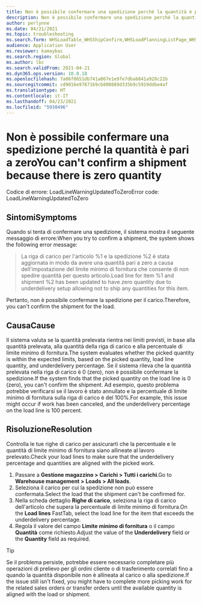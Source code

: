 ```yaml
---
title: Non è possibile confermare una spedizione perché la quantità è pari a zero
description: Non è possibile confermare una spedizione perché la quantità è pari a zero
author: perlynne
ms.date: 04/21/2021
ms.topic: troubleshooting
ms.search.form: WHSLoadTable_WHSShipConfirm,WHSLoadPlanningListPage_WHSShipConfirm,WHSLoadPlanningWorkbench_WHSShipConfirm,WHSTransportLoad_WHSShipConfirm,WHSShipPlanningListPage_WHSShipConfirm,WHSShipmentDetails_WHSShipConfirm,WHSWorkTable_WHSShipConfirm,WHSWorkTableListPage_WHSShipConfirm,Dialog_WHSOutboundShipConfirmController_WHSOutboundShipConfirm
audience: Application User
ms.reviewer: kamaybac
ms.search.region: Global
ms.author: lbc
ms.search.validFrom: 2021-04-21
ms.dyn365.ops.version: 10.0.18
ms.openlocfilehash: 7a06f0651db741a867e1e9fe7dbab841a928c22b
ms.sourcegitcommit: cd9016e9787169cb800889d335b9c5919ddbe4af
ms.translationtype: HT
ms.contentlocale: it-IT
ms.lasthandoff: 04/23/2021
ms.locfileid: "5938496"
---
```

# <a name="you-cant-confirm-a-shipment-because-there-is-zero-quantity"></a><span data-ttu-id="7ea7c-103">Non è possibile confermare una spedizione perché la quantità è pari a zero</span><span class="sxs-lookup"><span data-stu-id="7ea7c-103">You can't confirm a shipment because there is zero quantity</span></span>

<span data-ttu-id="7ea7c-104">Codice di errore: LoadLineWarningUpdatedToZero</span><span class="sxs-lookup"><span data-stu-id="7ea7c-104">Error code: LoadLineWarningUpdatedToZero</span></span>

## <a name="symptoms"></a><span data-ttu-id="7ea7c-105">Sintomi</span><span class="sxs-lookup"><span data-stu-id="7ea7c-105">Symptoms</span></span>

<span data-ttu-id="7ea7c-106">Quando si tenta di confermare una spedizione, il sistema mostra il seguente messaggio di errore:</span><span class="sxs-lookup"><span data-stu-id="7ea7c-106">When you try to confirm a shipment, the system shows the following error message:</span></span>

> <span data-ttu-id="7ea7c-107">La riga di carico per l'articolo %1 e la spedizione %2 è stata aggiornata in modo da avere una quantità pari a zero a causa dell'impostazione del limite minimo di fornitura che consente di non spedire quantità per questo articolo.</span><span class="sxs-lookup"><span data-stu-id="7ea7c-107">Load line for item %1 and shipment %2 has been updated to have zero quantity due to underdelivery setup allowing not to ship any quantities for this item.</span></span>

<span data-ttu-id="7ea7c-108">Pertanto, non è possibile confermare la spedizione per il carico.</span><span class="sxs-lookup"><span data-stu-id="7ea7c-108">Therefore, you can't confirm the shipment for the load.</span></span>

## <a name="cause"></a><span data-ttu-id="7ea7c-109">Causa</span><span class="sxs-lookup"><span data-stu-id="7ea7c-109">Cause</span></span>

<span data-ttu-id="7ea7c-110">Il sistema valuta se la quantità prelevata rientra nei limiti previsti, in base alla quantità prelevata, alla quantità della riga di carico e alla percentuale di limite minimo di fornitura.</span><span class="sxs-lookup"><span data-stu-id="7ea7c-110">The system evaluates whether the picked quantity is within the expected limits, based on the picked quantity, load line quantity, and underdelivery percentage.</span></span> <span data-ttu-id="7ea7c-111">Se il sistema rileva che la quantità prelevata nella riga di carico è 0 (zero), non è possibile confermare la spedizione.</span><span class="sxs-lookup"><span data-stu-id="7ea7c-111">If the system finds that the picked quantity on the load line is 0 (zero), you can't confirm the shipment.</span></span> <span data-ttu-id="7ea7c-112">Ad esempio, questo problema potrebbe verificarsi se il lavoro è stato annullato e la percentuale di limite minimo di fornitura sulla riga di carico è del 100%.</span><span class="sxs-lookup"><span data-stu-id="7ea7c-112">For example, this issue might occur if work has been canceled, and the underdelivery percentage on the load line is 100 percent.</span></span>

## <a name="resolution"></a><span data-ttu-id="7ea7c-113">Risoluzione</span><span class="sxs-lookup"><span data-stu-id="7ea7c-113">Resolution</span></span>

<span data-ttu-id="7ea7c-114">Controlla le tue righe di carico per assicurarti che la percentuale e le quantità di limite minimo di fornitura siano allineate al lavoro prelevato.</span><span class="sxs-lookup"><span data-stu-id="7ea7c-114">Check your load lines to make sure that the underdelivery percentage and quantities are aligned with the picked work.</span></span>

1. <span data-ttu-id="7ea7c-115">Passare a **Gestione magazzino \> Carichi \> Tutti i carichi**.</span><span class="sxs-lookup"><span data-stu-id="7ea7c-115">Go to **Warehouse management \> Loads \> All loads**.</span></span>
1. <span data-ttu-id="7ea7c-116">Seleziona il carico per cui la spedizione non può essere confermata.</span><span class="sxs-lookup"><span data-stu-id="7ea7c-116">Select the load that the shipment can't be confirmed for.</span></span>
1. <span data-ttu-id="7ea7c-117">Nella scheda dettaglio **Righe di carico**, seleziona la riga di carico dell'articolo che supera la percentuale di limite minimo di fornitura.</span><span class="sxs-lookup"><span data-stu-id="7ea7c-117">On the **Load lines** FastTab, select the load line for the item that exceeds the underdelivery percentage.</span></span>
1. <span data-ttu-id="7ea7c-118">Regola il valore del campo **Limite minimo di fornitura** o il campo **Quantità** come richiesto.</span><span class="sxs-lookup"><span data-stu-id="7ea7c-118">Adjust the value of the **Underdelivery** field or the **Quantity** field as required.</span></span>

> [!TIP]
> <span data-ttu-id="7ea7c-119">Se il problema persiste, potrebbe essere necessario completare più operazioni di prelievo per gli ordini cliente o di trasferimento correlati fino a quando la quantità disponibile non è allineata al carico o alla spedizione.</span><span class="sxs-lookup"><span data-stu-id="7ea7c-119">If the issue still isn't fixed, you might have to complete more picking work for the related sales orders or transfer orders until the available quantity is aligned with the load or shipment.</span></span>
